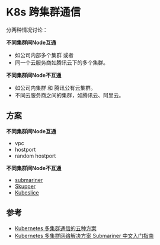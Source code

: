 # K8s 跨集群通信

分两种情况讨论：

**不同集群间Node互通**  

- 如公司内部多个集群 或者
- 同一个云服务商如腾讯云下的多个集群。

**不同集群间Node不互通** 

- 如公司内集群 和 腾讯公有云集群。
- 不同云服务商之间的集群，如腾讯云、阿里云。

## 方案

**不同集群间Node互通**

- vpc
- hostport
- random hostport

**不同集群间Node不互通**

- [submariner](https://github.com/submariner-io/submariner)
- [Skupper](https://github.com/skupperproject/skupper)
- [Kubeslice ](https://github.com/kubeslice/kubeslice)


## 参考

- [Kubernetes 多集群通信的五种方案](https://www.cnblogs.com/cheyunhua/p/18227292)
- [Kubernetes 多集群网络解决方案 Submariner 中文入门指南](https://www.modb.pro/db/623405)
